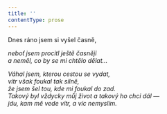 ```yaml
---
title: ''
contentType: prose
---
```


Dnes ráno jsem si vyšel časně,

_neboť jsem procitl ještě časněji  
a neměl, co by se mi chtělo dělat…_

_Váhal jsem, kterou cestou se vydat,  
vítr však foukal tak silně,  
že jsem šel tou, kde mi foukal do zad.  
Takový byl vždycky můj život a takový ho chci dál —  
jdu, kam mě vede vítr, a víc nemyslím._
